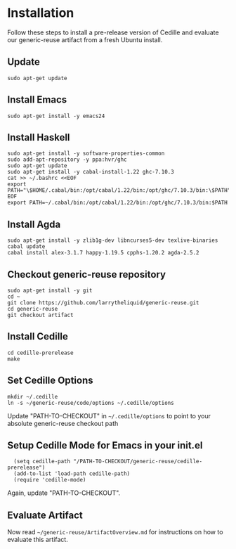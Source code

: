 # Installation

Follow these steps to install a pre-release version of Cedille 
and evaluate our generic-reuse artifact from a fresh Ubuntu install.

## Update
```
sudo apt-get update
```

## Install Emacs
```
sudo apt-get install -y emacs24
```

## Install Haskell
```
sudo apt-get install -y software-properties-common
sudo add-apt-repository -y ppa:hvr/ghc
sudo apt-get update
sudo apt-get install -y cabal-install-1.22 ghc-7.10.3
cat >> ~/.bashrc <<EOF
export PATH="\$HOME/.cabal/bin:/opt/cabal/1.22/bin:/opt/ghc/7.10.3/bin:\$PATH"
EOF
export PATH=~/.cabal/bin:/opt/cabal/1.22/bin:/opt/ghc/7.10.3/bin:$PATH
```

## Install Agda
```
sudo apt-get install -y zlib1g-dev libncurses5-dev texlive-binaries
cabal update
cabal install alex-3.1.7 happy-1.19.5 cpphs-1.20.2 agda-2.5.2
```

## Checkout generic-reuse repository
```
sudo apt-get install -y git
cd ~
git clone https://github.com/larrytheliquid/generic-reuse.git
cd generic-reuse
git checkout artifact
```

## Install Cedille
```
cd cedille-prerelease
make
```

## Set Cedille Options
```
mkdir ~/.cedille
ln -s ~/generic-reuse/code/options ~/.cedille/options
```
Update "PATH-TO-CHECKOUT" in `~/.cedille/options` to point
to your absolute generic-reuse checkout path

## Setup Cedille Mode for Emacs in your init.el
```
  (setq cedille-path "/PATH-TO-CHECKOUT/generic-reuse/cedille-prerelease")
  (add-to-list 'load-path cedille-path)
  (require 'cedille-mode)
```
Again, update "PATH-TO-CHECKOUT".

## Evaluate Artifact
Now read `~/generic-reuse/ArtifactOverview.md`
for instructions on how to evaluate this artifact.

